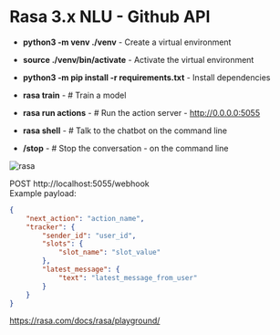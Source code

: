 # Rasa 3.x NLU - Github API


- **python3 -m venv ./venv** - Create a virtual environment
- **source ./venv/bin/activate** - Activate the virtual environment
- **python3 -m pip install -r requirements.txt** - Install dependencies

- **rasa train** - # Train a model
- **rasa run actions** - # Run the action server - http://0.0.0.0:5055
- **rasa shell** - # Talk to the chatbot on the command line
- **/stop** - # Stop the conversation - on the command line  

![rasa](https://github.com/ValchanOficial/rasa_nlu/assets/16228014/09851d76-1779-45b9-8cc6-3775eaf7dda6)

POST http://localhost:5055/webhook  
Example payload:
```json
{
    "next_action": "action_name",
    "tracker": {
        "sender_id": "user_id",
        "slots": {
            "slot_name": "slot_value"
        },
        "latest_message": {
            "text": "latest_message_from_user"
        }
    }
}
```



https://rasa.com/docs/rasa/playground/


